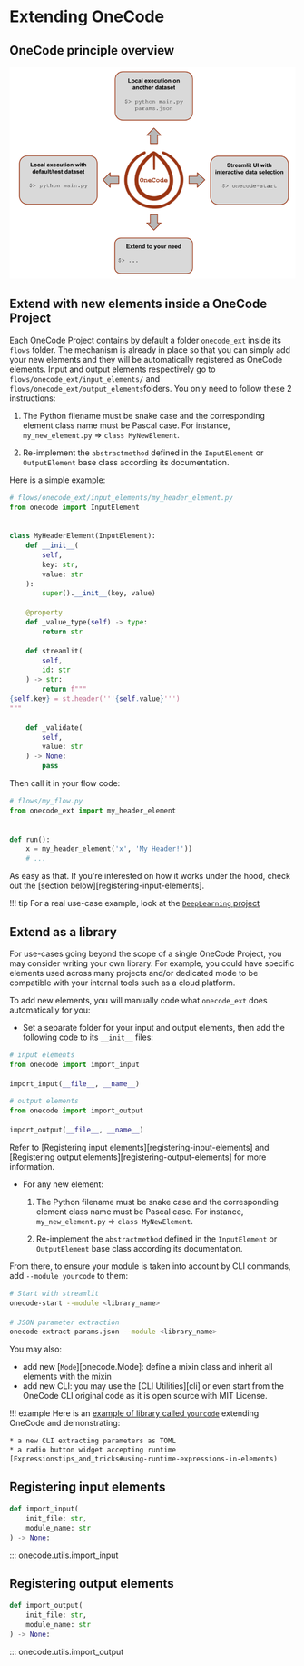 # Extending OneCode


## OneCode principle overview
![`OneCode` overview](https://github.com/deeplime-io/onecode/raw/main/docs/assets/onecode_chart.png)


## Extend with new elements inside a OneCode Project
Each OneCode Project contains by default a folder `onecode_ext` inside its `flows` folder. The
mechanism is already in place so that you can simply add your new elements and they will be
automatically registered as OneCode elements. Input and output elements respectively go to
`flows/onecode_ext/input_elements/` and `flows/onecode_ext/output_elements`folders. You only need
to follow these 2 instructions:

1. The Python filename must be snake case and the corresponding element class name must be Pascal
    case. For instance, `my_new_element.py` => `class MyNewElement`.

2. Re-implement the `abstractmethod` defined in the `InputElement` or `OutputElement` base class
    according its documentation.

Here is a simple example:
```python
# flows/onecode_ext/input_elements/my_header_element.py
from onecode import InputElement


class MyHeaderElement(InputElement):
    def __init__(
        self,
        key: str,
        value: str
    ):
        super().__init__(key, value)

    @property
    def _value_type(self) -> type:
        return str

    def streamlit(
        self,
        id: str
    ) -> str:
        return f"""
{self.key} = st.header('''{self.value}''')
"""

    def _validate(
        self,
        value: str
    ) -> None:
        pass

```

Then call it in your flow code:
```python
# flows/my_flow.py
from onecode_ext import my_header_element


def run():
    x = my_header_element('x', 'My Header!'))
    # ...
```

As easy as that. If you're interested on how it works under the hood, check out the
[section below][registering-input-elements].

!!! tip
    For a real use-case example, look at the
    [`DeepLearning` project](https://github.com/deeplime-io/onecode/tree/main/examples/DeepLearning)


## Extend as a library
For use-cases going beyond the scope of a single OneCode Project, you may consider writing your own
library. For example, you could have specific elements used across many projects and/or dedicated
mode to be compatible with your internal tools such as a cloud platform.

To add new elements, you will manually code what `onecode_ext` does automatically for you:

* Set a separate folder for your input and output elements, then add the following code to its `__init__` files:
```python
# input elements
from onecode import import_input

import_input(__file__, __name__)
```
```python
# output elements
from onecode import import_output

import_output(__file__, __name__)
```
Refer to [Registering input elements][registering-input-elements] and [Registering output elements][registering-output-elements]
for more information.

* For any new element:
    1. The Python filename must be snake case and the corresponding element class name must be Pascal
    case. For instance, `my_new_element.py` => `class MyNewElement`.

    2. Re-implement the `abstractmethod` defined in the `InputElement` or `OutputElement` base class
        according its documentation.

From there, to ensure your module is taken into account by CLI commands, add `--module yourcode` to them:
```bash
# Start with streamlit
onecode-start --module <library_name>

# JSON parameter extraction
onecode-extract params.json --module <library_name>
```


You may also:

* add new [`Mode`][onecode.Mode]: define a mixin class and inherit all elements with the mixin
* add new CLI: you may use the [CLI Utilities][cli] or even start from the OneCode
    CLI original code as it is open source with MIT License.

!!! example
    Here is an [example of library called `yourcode`](https://github.com/deeplime-io/onecode/tree/main/examples/yourcode)
    extending OneCode and demonstrating:

    * a new CLI extracting parameters as TOML
    * a radio button widget accepting runtime [Expressionstips_and_tricks#using-runtime-expressions-in-elements)


## Registering input elements
```python
def import_input(
    init_file: str,
    module_name: str
) -> None:
```
::: onecode.utils.import_input


## Registering output elements
```python
def import_output(
    init_file: str,
    module_name: str
) -> None:
```
::: onecode.utils.import_output
